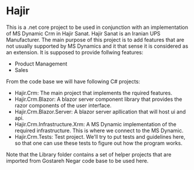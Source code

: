 # Hajir
This is a .net core project to be used in conjunction with an implementation of MS Dynamic Crm in Hajir Sanat.
Hajir Sanat is an Iranian UPS Manufacturer.
The main purpose of this project is to add features that are not usually supported by MS Dynamics and it that sense it is considered as an extension.
It is supposed to provide follwing features:
* Product Management
* Sales


From the code base we will have following C# projects:
* Hajir.Crm: The main project that implements the rquired features.
* Hajir.Crm.Blazor: A blazor server component library that provides the razor components of the user interface.
* Hajir.Crm.Blazor.Server: A blazor server apllication that will host ui and api.
* Hajir.Crm.Infrastructure.Xrm: A MS Dynamic implementation of the required infrastructure. This is where we connect to the MS Dynamic.
* Hajir.Crm.Tests: Test project. We'll try to put tests and guidelines here, so that one can use these tests to figure out how the program works.

Note that the Library folder contains a set of helper projects that are imported from Gostareh Negar code base to be used here.







